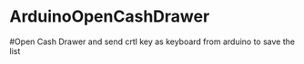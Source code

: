# ArduinoOpenCashDrawer

#Open Cash Drawer and send crtl key as keyboard from arduino to save the list
